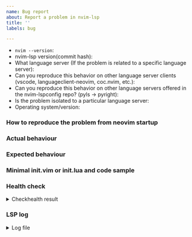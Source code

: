 ```yaml
---
name: Bug report
about: Report a problem in nvim-lsp
title: ''
labels: bug

---
```


<!-- Before reporting: search existing issues and ensure you are running the latest nightly of neovim and the latest version of nvim-lspconfig. Note that this repository implements configuration and initialization of language servers. Implementation of the language server spec itself is located in the neovim core repository-->

- `nvim --version`:
- nvim-lsp version(commit hash):
- What language server (If the problem is related to a specific language server):
- Can you reproduce this behavior on other language server clients (vscode, languageclient-neovim, coc.nvim, etc.):
- Can you reproduce this behavior on other language servers offered in the nvim-lspconfig repo? (pyls -> pyright):
- Is the problem isolated to a particular language server:
- Operating system/version:

### How to reproduce the problem from neovim startup

### Actual behaviour

### Expected behaviour

### Minimal init.vim or init.lua and code sample
<!-- You can download a minimal_init.lua from here 
      curl -fLO https://raw.githubusercontent.com/neovim/nvim-lspconfig/master/test/minimal_init.lua 
      After editing to include your language server, run neovim with nvim -u minimal_init.lua -->

### Health check
<details>
<summary>Checkhealth result</summary>
<!-- Run `:checkhealth lspconfig` and paste the result here-->
</details>

### LSP log
<!-- If not using the minimal_init.lua please add vim.lsp.set_log_level("debug") to your lua block 
     in init.vim and paste a link to your log file, located at $HOME/.local/share/nvim/lsp.log -->
<details>
<summary>Log file</summary>
<!-- past you log between here -->
</details>
